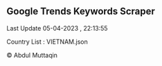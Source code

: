 

## Google Trends Keywords Scraper 
 
Last Update 05-04-2023 , 22:13:55

Country List :
VIETNAM.json



© Abdul Muttaqin 
